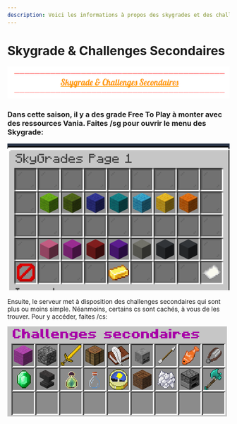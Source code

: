 ```yaml
---
description: Voici les informations à propos des skygrades et des challenges secondaires
---
```


# Skygrade & Challenges Secondaires

![](../.gitbook/assets/capture-decran-2021-04-14-151158.png)

### Dans cette saison, il y a des grade Free To Play à monter avec des ressources Vania. Faites /sg pour ouvrir le menu des Skygrade:

![](../.gitbook/assets/unknown.png)

Ensuite, le serveur met à disposition des challenges secondaires qui sont plus ou moins simple. Néanmoins, certains cs sont cachés, à vous de les trouver. Pour y accéder, faites /cs:

![](../.gitbook/assets/capture-decran-2021-04-14-152534.png)



